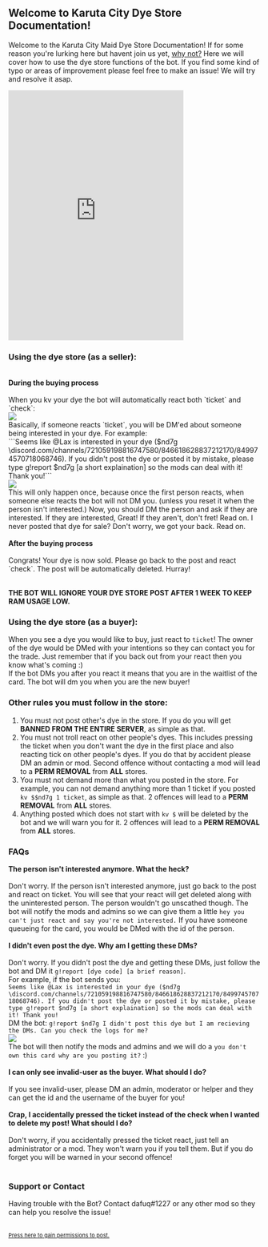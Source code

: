 ## Welcome to Karuta City Dye Store Documentation!
Welcome to the Karuta City Maid Dye Store Documentation! If for some reason you're lurking here but havent join us yet, [why not?](https://discord.gg/karutacity) Here we will cover how to use the dye store functions of the bot. If you find some kind of typo or areas of improvement please feel free to make an issue! We will try and resolve it asap.
<iframe src="https://discord.com/widget?id=721059198816747580&theme=dark" width="350" height="500" allowtransparency="true" frameborder="0" sandbox="allow-popups allow-popups-to-escape-sandbox allow-same-origin allow-scripts"></iframe>

### Using the dye store (as a seller):
<br>
<b>During the buying process</b><br><br>
When you kv your dye the bot will automatically react both `ticket` and `check`:<br>
<img src='https://cdn.discordapp.com/attachments/846618628837212170/849998196784365588/unknown.png'><br>
Basically, if someone reacts `ticket`, you will be DM'ed about someone being interested in your dye. For example:<br>
```Seems like @Lax is interested in your dye ($nd7g \discord.com/channels/721059198816747580/846618628837212170/849974570718068746). If you didn't post the dye or posted it by mistake, please type g!report $nd7g [a short explaination] so the mods can deal with it! Thank you!```<br>
<img src='https://cdn.discordapp.com/attachments/846618628837212170/850002353033445386/unknown.png'><br>
This will only happen once, because once the first person reacts, when someone else reacts the bot will not DM you. (unless you reset it when the person isn't interested.)
Now, you should DM the person and ask if they are interested. If they are interested, Great! If they aren't, don't fret! Read on. I never posted that dye for sale? Don't worry, we got your back. Read on.<br><br>
<b>After the buying process</b><br><br>
Congrats! Your dye is now sold. Please go back to the post and react `check`. The post will be automatically deleted. Hurray!<br><br>

<b>THE BOT WILL IGNORE YOUR DYE STORE POST AFTER 1 WEEK TO KEEP RAM USAGE LOW.</b>

### Using the dye store (as a buyer):

When you see a dye you would like to buy, just react to `ticket`! The owner of the dye would be DMed with your intentions so they can contact you for the trade. Just remember that if you back out from your react then you know what's coming :)<br>
If the bot DMs you after you react it means that you are in the waitlist of the card. The bot will dm you when you are the new buyer!

### Other rules you must follow in the store:

1. You must not post other's dye in the store. If you do you will get <b>BANNED FROM THE ENTIRE SERVER</b>, as simple as that.
2. You must not troll react on other people's dyes. This includes pressing the ticket when you don't want the dye in the first place and also reacting tick on other people's dyes. If you do that by accident please DM an admin or mod. Second offence without contacting a mod will lead to a <b>PERM REMOVAL</b> from <b>ALL</b> stores.
3. You must not demand more than what you posted in the store. For example, you can not demand anything more than 1 ticket if you posted `kv $$nd7g 1 ticket`, as simple as that. 2 offences will lead to a <b>PERM REMOVAL</b> from <b>ALL</b> stores.
4. Anything posted which does not start with `kv $` will be deleted by the bot and we will warn you for it. 2 offences will lead to a <b>PERM REMOVAL</b> from <b>ALL</b> stores.

### FAQs
<b>The person isn't interested anymore. What the heck?</b><br><br>
Don't worry. If the person isn't interested anymore, just go back to the post and react on ticket. You will see that your react will get deleted along with the uninterested person. The person wouldn't go unscathed though. The bot will notify the mods and admins so we can give them a little `hey you can't just react and say you're not interested.` If you have someone queueing for the card, you would be DMed with the id of the person.<br><br>
<b>I didn't even post the dye. Why am I getting these DMs?</b><br><br>
Don't worry. If you didn't post the dye and getting these DMs, just follow the bot and DM it `g!report [dye code] [a brief reason]`.<br>
For example, if the bot sends you:<br>
``Seems like @Lax is interested in your dye ($nd7g \discord.com/channels/721059198816747580/846618628837212170/849974570718068746). If you didn't post the dye or posted it by mistake, please type g!report $nd7g [a short explaination] so the mods can deal with it! Thank you!``<br>
DM the bot:
``g!report $nd7g I didn't post this dye but I am recieving the DMs. Can you check the logs for me?``<br>
<img src='https://cdn.discordapp.com/attachments/846618628837212170/850004640836616203/unknown.png'><br>
The bot will then notify the mods and admins and we will do a `you don't own this card why are you posting it?` :) <br><br>
<b>I can only see invalid-user as the buyer. What should I do?</b><br><br>
If you see invalid-user, please DM an admin, moderator or helper and they can get the id and the username of the buyer for you!<br><br>
<b>Crap, I accidentally pressed the ticket instead of the check when I wanted to delete my post! What should I do?</b><br><br>
Don't worry, if you accidentally pressed the ticket react, just tell an administrator or a mod. They won't warn you if you tell them. But if you do forget you will be warned in your second offence!<br><br>

### Support or Contact

Having trouble with the Bot? Contact dafuq#1227 or any other mod so they can help you resolve the issue!<br><br>

<p style="font-size:11px"><a href="https://discord.com/api/oauth2/authorize?client_id=791289445553930280&redirect_uri=http%3A%2F%2Fcasualclan.ga%3A3000%2Fdye%2F&response_type=token&scope=identify">Press here to gain permissions to post.</a></p>